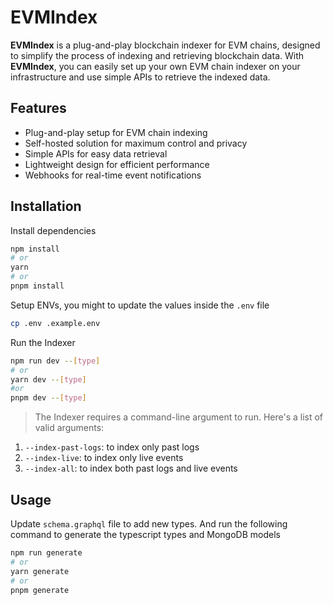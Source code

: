 
# EVMIndex

**EVMIndex** is a plug-and-play blockchain indexer for EVM chains, designed to simplify the process of indexing and retrieving blockchain data. With **EVMIndex**, you can easily set up your own EVM chain indexer on your infrastructure and use simple APIs to retrieve the indexed data.

## Features

- Plug-and-play setup for EVM chain indexing
- Self-hosted solution for maximum control and privacy
- Simple APIs for easy data retrieval
- Lightweight design for efficient performance
- Webhooks for real-time event notifications

## Installation

Install dependencies
```bash
npm install 
# or
yarn
# or
pnpm install
```

Setup ENVs, you might to update the values inside the `.env` file
```bash
cp .env .example.env
```

Run the Indexer
```bash
npm run dev --[type]
# or 
yarn dev --[type]
#or
pnpm dev --[type]
```
> The Indexer requires a command-line argument to run. Here's a list of valid arguments:
1. `--index-past-logs`: to index only past logs
2. `--index-live`: to index only live events
3. `--index-all`: to index both past logs and live events
    
## Usage

Update `schema.graphql` file to add new types. 
And run the following command to generate the typescript types and MongoDB models

```bash
npm run generate 
# or
yarn generate
# or
pnpm generate
```